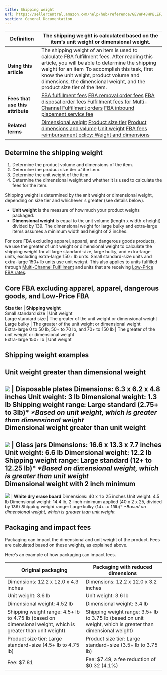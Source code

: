 ```yaml
---
title: Shipping weight
url: https://sellercentral.amazon.com/help/hub/reference/GEVWP48HPBLEFJEY
section: General Documentation
---
```


**Definition** | The shipping weight is calculated based on the item’s unit weight or dimensional weight.  
---|---  
**Using this article** | The shipping weight of an item is used to calculate FBA fulfillment fees. After reading this article, you will be able to determine the shipping weight for an item. To accomplish this task, first know the unit weight, product volume and dimensions, the dimensional weight, and the product size tier of the item.   
**Fees that use this attribute** |  [FBA fulfillment fees](/gp/help/GPDC3KPYAGDTVDJP) [FBA removal order fees](/gp/help/G9W7FVTLY343ZBKN) [FBA disposal order fees](/gp/help/G5FKTA8LXU4TZPD5) [Fulfillment fees for Multi-Channel Fulfillment orders](/gp/help/201112650) [FBA inbound placement service fee](/gp/help/GC3Q44PBK8BXQW3Z)  
**Related terms** |  [Dimensional weight](/gp/help/G53Z9EKF8VVZVH29) [Product size tier](/gp/help/GG5KW835AHDJCH8W) [Product dimensions and volume](/gp/help/G37G73BJXHF75ACH) [Unit weight](/gp/help/GE3VC5FGJE9TYJKM) [FBA fees reimbursement policy: Weight and dimensions](/gp/help/GL7U4JFSDXUTQAJ)  
  
## Determine the shipping weight

  

  1. Determine the product volume and dimensions of the item. 
  2. Determine the product size tier of the item. 
  3. Determine the unit weight of the item.
  4. Determine the dimensional weight and whether it is used to calculate the fees for the item.

Shipping weight is determined by the unit weight or dimensional weight,
depending on size tier and whichever is greater (see details below).

  * **Unit weight** is the measure of how much your product weighs packaged.
  * **Dimensional weight** is equal to the unit volume (length x width x height) divided by 139. The dimensional weight for large bulky and extra-large items assumes a minimum width and height of 2 inches. 

For core FBA excluding apparel, apparel, and dangerous goods products, we use
the greater of unit weight or dimensional weight to calculate the shipping
weight for all large standard-size, large bulky, and extra-large units,
excluding extra-large 150+ lb units. Small standard-size units and extra-large
150+ lb units use unit weight. This also applies to units fulfilled through
[Multi-Channel Fulfillment](/gp/help/G200332450) and units that are receiving
[Low-Price FBA rates](/help/hub/reference/GJTAVU7P2W2VE8Q9).

Core FBA excluding apparel, apparel, dangerous goods, and Low-Price FBA  
---  
**Size tier** | **Shipping weight**  
Small standard size | Unit weight  
Large standard size | The greater of the unit weight or dimensional weight  
Large bulky  | The greater of the unit weight or dimensional weight  
Extra-large 0 to 50 lb, 50+ to 70 lb, and 70+ to 150 lb  | The greater of the unit weight or dimensional weight  
Extra-large 150+ lb | Unit weight  
  
## Shipping weight examples

Unit weight greater than dimensional weight  
---  
![](https://images-na.ssl-images-amazon.com/images/G/01/fba-help/fees/Plates.png) |  **Disposable plates** Dimensions: 6.3 x 6.2 x 4.8 inches Unit weight: 3 lb Dimensional weight: 1.3 lb Shipping weight range: Large standard (2.75+ to 3lb)* _*Based on unit weight, which is greater than dimensional weight_  
Dimensional weight greater than unit weight  
---  
![](https://images-na.ssl-images-amazon.com/images/G/01/fba-help/fees/Jars.png) |  **Glass jars** Dimensions: 16.6 x 13.3 x 7.7 inches Unit weight: 6.6 lb Dimensional weight: 12.2 lb Shipping weight range: Large standard (12+ to 12.25 lb)* _*Based on dimensional weight, which is greater than unit weight_  
Dimensional weight with 2 inch minimum  
---  
![](https://m.media-amazon.com/images/G/01/fba-help/fees//Whiteboard_v2._CB1555700111_.png) |  **White dry erase board** Dimensions: 40 x 1 x 25 inches Unit weight: 4.5 lb Dimensional weight: 14.4 lb, 2-inch minimum applied (40 x 2 x 25, divided by 139) Shipping weight range: Large bulky (14+ to 15lb)* _*Based on dimensional weight, which is greater than unit weight_  
  
## Packaging and impact fees

Packaging can impact the dimensional and unit weight of the product. Fees are
calculated based on these weights, as explained above.

Here’s an example of how packaging can impact fees.

Original packaging | Packaging with reduced dimensions  
---|---  
Dimensions: 12.2 x 12.0 x 4.3 inches | Dimensions: 12.2 x 12.0 x 3.2 inches  
Unit weight: 3.6 lb | Unit weight: 3.6 lb  
Dimensional weight: 4.52 lb | Dimensional weight: 3.4 lb  
Shipping weight range: 4.5+ lb to 4.75 lb (based on dimensional weight, which is greater than unit weight) | Shipping weight range: 3.5+ lb to 3.75 lb (based on unit weight, which is greater than dimensional weight)  
Product size tier: Large standard-size (4.5+ lb to 4.75 lb)  | Product size tier: Large standard-size (3.5+ lb to 3.75 lb)   
Fee: $7.81 | Fee: $7.49, a fee reduction of $0.32 (4.1%)

